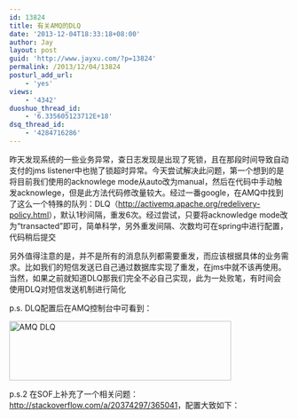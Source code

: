 ```yaml
---
id: 13824
title: 有关AMQ的DLQ
date: '2013-12-04T18:33:18+08:00'
author: Jay
layout: post
guid: 'http://www.jayxu.com/?p=13824'
permalink: /2013/12/04/13824
posturl_add_url:
    - 'yes'
views:
    - '4342'
duoshuo_thread_id:
    - '6.335605123712E+18'
dsq_thread_id:
    - '4284716286'
---
```


昨天发现系统的一些业务异常，查日志发现是出现了死锁，且在那段时间导致自动支付的jms listener中也抛了锁超时异常。今天尝试解决此问题，第一个想到的是将目前我们使用的acknowlege mode从auto改为manual，然后在代码中手动触发acknowlege，但是此方法代码修改量较大。经过一番google，在AMQ中找到了这么一个特殊的队列：DLQ（<a href="http://activemq.apache.org/redelivery-policy.html">http://activemq.apache.org/redelivery-policy.html</a>），默认1秒间隔，重发6次。经过尝试，只要将acknowledge mode改为“transacted”即可，简单科学，另外重发间隔、次数均可在spring中进行配置，代码稍后提交

另外值得注意的是，并不是所有的消息队列都需要重发，而应该根据具体的业务需求。比如我们的短信发送已自己通过数据库实现了重发，在jms中就不该再使用。当然，如果之前就知道DLQ那我们完全不必自己实现，此为一处败笔，有时间会使用DLQ对短信发送机制进行简化

p.s. DLQ配置后在AMQ控制台中可看到：

<a href="http://www.jayxu.com/log/wp-content/uploads/2014/01/Banners_and_Alerts_和_localhost___Queues.png"><img class="alignnone size-medium wp-image-13825" alt="AMQ DLQ" src="http://www.jayxu.com/log/wp-content/uploads/2014/01/Banners_and_Alerts_和_localhost___Queues-400x107.png" width="400" height="107" /></a>

p.s.2 在SOF上补充了一个相关问题：<a href="http://stackoverflow.com/a/20374297/365041">http://stackoverflow.com/a/20374297/365041</a>，配置大致如下：
<pre class="inline:true lang:xml decode:1 " ><amq:connectionfactory brokerURL="..." id="connectionFactory">
    <amq:redeliverypolicymap>
        </amq:redeliverypolicymap><amq:redeliverypolicymap><!-- Don't know why a double nesting -->
            <amq:defaultentry>
                <!-- default policy, 5 times with 10s delay each -->
                <amq:redeliverypolicy maximumRedeliveries="5" initialRedeliveryDelay="10000"></amq:redeliverypolicy>
            </amq:defaultentry>
            <amq:redeliverypolicyentries>
                <!-- three times with exponential back-off, that is, 1s, 2s, 4s, 8s. "queue" references to the "physicalName" defined in amq:queue -->
                <amq:redeliverypolicy queue="queue.thread.autopay" maximumRedeliveries="3" initialRedeliveryDelay="1000" backOffMultiplier="2" useExponentialBackOff="true"></amq:redeliverypolicy>
                <!-- another policy mapping -->
                <amq:redeliverypolicy queue="queue.thread.doc" maximumRedeliveries="2" initialRedeliveryDelay="4000"></amq:redeliverypolicy>
            </amq:redeliverypolicyentries>
        </amq:redeliverypolicymap>
    
</amq:connectionfactory></pre>